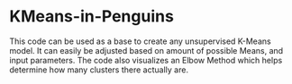 # KMeans-in-Penguins

This code can be used as a base to create any unsupervised K-Means model. 
It can easily be adjusted based on amount of possible Means, and input parameters. 
The code also visualizes an Elbow Method which helps determine how many clusters there actually are. 
